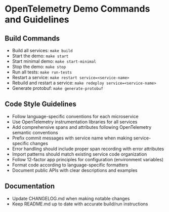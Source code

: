# OpenTelemetry Demo Commands and Guidelines

## Build Commands
- Build all services: `make build`
- Start the demo: `make start` 
- Start minimal demo: `make start-minimal`
- Stop the demo: `make stop`
- Run all tests: `make run-tests`
- Restart a service: `make restart service=<service-name>`
- Rebuild and restart a service: `make redeploy service=<service-name>`
- Generate protobuf: `make generate-protobuf`

## Code Style Guidelines
- Follow language-specific conventions for each microservice
- Use OpenTelemetry instrumentation libraries for all services
- Add comprehensive spans and attributes following OpenTelemetry semantic conventions
- Prefix commit messages with service name when making service-specific changes
- Error handling should include proper span recording with error attributes
- Import patterns should match existing service code organization
- Follow 12-factor app principles for configuration (environment variables)
- Format code according to language-specific formatters
- Document public APIs with clear descriptions and examples

## Documentation
- Update CHANGELOG.md when making notable changes
- Keep README.md up to date with accurate build/run instructions